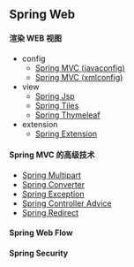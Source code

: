 Spring Web
--

#### 渲染 WEB 视图

- config
    - <a href="spring-javaconfig">Spring MVC (javaconfig)</a>
    - <a href="spring-xmlconfig">Spring MVC (xmlconfig)</a>
- view
    - <a href="spring-jsp">Spring Jsp</a>
    - <a href="spring-tiles">Spring Tiles</a>
    - <a href="spring-thymeleaf">Spring Thymeleaf</a>
- extension
    - <a href="spring-extension">Spring Extension</a>

#### Spring MVC 的高级技术

- <a href="spring-multipart">Spring Multipart</a>
- <a href="spring-converter">Spring Converter</a>
- <a href="spring-exception">Spring Exception</a>
- <a href="spring-advice">Spring Controller Advice</a>
- <a href="spring-redirect">Spring Redirect</a>

#### Spring Web Flow


#### Spring Security

